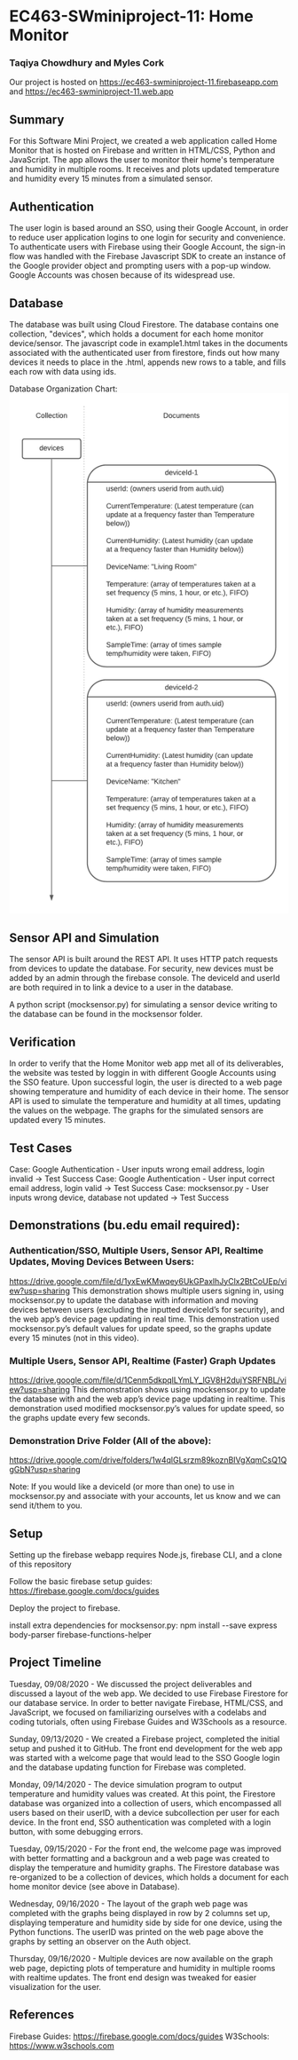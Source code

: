 # EC463-SWminiproject-11: Home Monitor

### Taqiya Chowdhury and Myles Cork

Our project is hosted on https://ec463-swminiproject-11.firebaseapp.com and https://ec463-swminiproject-11.web.app


## Summary

For this Software Mini Project, we created a web application called Home Monitor that is hosted on Firebase and written in HTML/CSS, Python and JavaScript. The app allows the user to monitor their home's temperature and humidity in multiple rooms. It receives and plots updated temperature and humidity every 15 minutes from a simulated sensor.


## Authentication

The user login is based around an SSO, using their Google Account, in order to reduce user application logins to one login for security and convenience. To authenticate users with Firebase using their Google Account, the sign-in flow was handled with the Firebase Javascript SDK to create an instance of the Google provider object and prompting users with a pop-up window. Google Accounts was chosen because of its widespread use.


## Database

The database was built using Cloud Firestore. The database contains one collection, "devices", which holds a document for each home monitor device/sensor.
The javascript code in example1.html takes in the documents associated with the authenticated user from firestore, finds out how many devices it needs to place in the .html, appends new rows to a table, and fills each row with data using ids.

Database Organization Chart:
![Cloud Firestore Organization Chart](https://github.com/Myles-Cork/EC463-SWminiproject-11/blob/master/images/EC463SWmini_CloudstoreOrganizationV2.png)


## Sensor API and Simulation

The sensor API is built around the REST API. It uses HTTP patch requests from devices to update the database. For security, new devices must be added by an admin through the firebase console. The deviceId and userId are both required in to link a device to a user in the database.

A python script (mocksensor.py) for simulating a sensor device writing to the database can be found in the mocksensor folder.


## Verification

In order to verify that the Home Monitor web app met all of its deliverables, the website was tested by loggin in with different Google Accounts using the SSO feature. Upon successful login, the user is directed to a web page showing temperature and humidity of each device in their home. The sensor API is used to simulate the temperature and humidity at all times, updating the values on the webpage. The graphs for the simulated sensors are updated every 15 minutes.

## Test Cases

Case: Google Authentication - User inputs wrong email address, login invalid -> Test Success
Case: Google Authentication - User input correct email address, login valid -> Test Success
Case: mocksensor.py - User inputs wrong device, database not updated -> Test Success

## Demonstrations (bu.edu email required):

### Authentication/SSO, Multiple Users, Sensor API, Realtime Updates, Moving Devices Between Users:
https://drive.google.com/file/d/1yxEwKMwqey6UkGPaxlhJyClx2BtCoUEp/view?usp=sharing
This demonstration shows multiple users signing in, using mocksensor.py to update the database with information and moving devices between users (excluding the inputted deviceId’s for security), and the web app’s device page updating in real time. This demonstration used mocksensor.py’s default values for update speed, so the graphs update every 15 minutes (not in this video).

### Multiple Users, Sensor API, Realtime (Faster) Graph Updates
https://drive.google.com/file/d/1Cenm5dkpqlLYmLY_lGV8H2dujYSRFNBL/view?usp=sharing
This demonstration shows using mocksensor.py to update the database with and the web app’s device page updating in realtime. This demonstration used modified mocksensor.py’s values for update speed, so the graphs update every few seconds.

### Demonstration Drive Folder (All of the above):
https://drive.google.com/drive/folders/1w4qlGLsrzm89koznBIVgXqmCsQ1QgGbN?usp=sharing

Note: If you would like a deviceId (or more than one) to use in mocksensor.py and associate with your accounts, let us know and we can send it/them to you.


## Setup

Setting up the firebase webapp requires Node.js, firebase CLI, and a clone of this repository

Follow the basic firebase setup guides: https://firebase.google.com/docs/guides

Deploy the project to firebase.

install extra dependencies for mocksensor.py:
npm install --save express body-parser firebase-functions-helper


## Project Timeline

Tuesday, 09/08/2020 - We discussed the project deliverables and discussed a layout of the web app. We decided to use Firebase Firestore for our database service. In order to better navigate Firebase, HTML/CSS, and JavaScript, we focused on familiarizing ourselves with a codelabs and coding tutorials, often using Firebase Guides and W3Schools as a resource.  

Sunday, 09/13/2020 - We created a Firebase project, completed the initial setup and pushed it to GitHub. The front end development for the web app was started with a welcome page that would lead to the SSO Google login and the database updating function for Firebase was completed.

Monday, 09/14/2020 - The device simulation program to output temperature and humidity values was created. At this point, the Firestore database was organized into a collection of users, which encompassed all users based on their userID, with a device subcollection per user for each device. In the front end, SSO authentication was completed with a login button, with some debugging errors.

Tuesday, 09/15/2020 - For the front end, the welcome page was improved with better formatting and a backgroun and a web page was created to display the temperature and humidity graphs. The Firestore database was re-organized to be a collection of devices, which holds a document for each home monitor device (see above in Database).

Wednesday, 09/16/2020 - The layout of the graph web page was completed with the graphs being displayed in row by 2 columns set up, displaying temperature and humidity side by side for one device, using the Python functions. The userID was printed on the web page above the graphs by setting an observer on the Auth object.

Thursday, 09/16/2020 - Multiple devices are now available on the graph web page, depicting plots of temperature and humidity in multiple rooms with realtime updates. The front end design was tweaked for easier visualization for the user.


## References
Firebase Guides: https://firebase.google.com/docs/guides
W3Schools: https://www.w3schools.com

